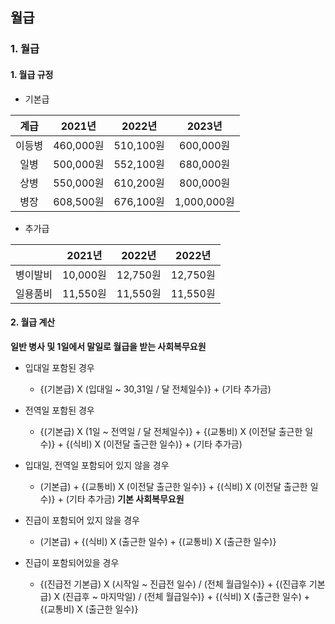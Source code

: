 ## 월급

### 1. 월급

#### 1. 월급 규정

- 기본급

|계급|2021년|2022년|2023년|
|:---:|:-----:|:-----:|:-----:|
|이등병|460,000원|510,100원|600,000원|
|일병|500,000원|552,100원|680,000원|
|상병|550,000원|610,200원|800,000원|
|병장|608,500원|676,100원|1,000,000원|

- 추가급

||2021년|2022년|2022년|
|:---:|:-----:|:-----:|:-----:|
|병이발비|10,000원|12,750원|12,750원|
|일용품비|11,550원|11,550원|11,550원|

#### 2. 월급 계산
**일반 병사 및 1일에서 말일로 월급을 받는 사회복무요원**
- 입대일 포함된 경우
   - {(기본급) X (입대일 ~ 30,31일 / 달 전체일수)} + (기타 추가금)
   
- 전역일 포함된 경우
   - {(기본급) X (1일 ~ 전역일 / 달 전체일수)} + {(교통비) X (이전달 출근한 일수)} + {(식비) X (이전달 출근한 일수)} + (기타 추가금)
   
- 입대일, 전역일 포함되어 있지 않을 경우
   - (기본급) + {(교통비) X (이전달 출근한 일수)} + {(식비) X (이전달 출근한 일수)} + (기타 추가금)
**기본 사회복무요원**
- 진급이 포함되어 있지 않을 경우
   - (기본급) + {(식비) X (출근한 일수) + {(교통비) X (출근한 일수)}
- 진급이 포함되어있을 경우
   - {(진급전 기본급) X (시작일 ~ 진급전 일수) / (전체 월급일수)} + {(진급후 기본급) X (진급후 ~ 마지막일) / (전체 월급일수)} + {(식비) X (출근한 일수) + {(교통비) X (출근한 일수)}
